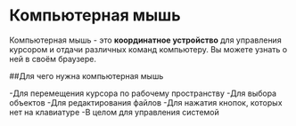 # Компьютерная мышь

Компьютерная мышь - это **координатное устройство** для управления курсором и отдачи различных команд компьютеру.
Вы можете узнать о ней в своём браузере.

##Для чего нужна компьютерная мышь

-Для перемещения курсора по рабочему пространству
-Для выбора объектов
-Для редактирования файлов
-Для нажатия кнопок, которых нет на клавиатуре
-В целом для управления системой
